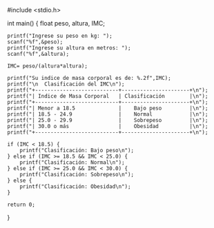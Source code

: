 #include <stdio.h>

int main()
{
	float peso, altura, IMC;
	
	printf("Ingrese su peso en kg: ");
	scanf("%f",&peso);
	printf("Ingrese su altura en metros: ");
	scanf("%f",&altura);
	
	IMC= peso/(altura*altura);
	
	printf("Su indice de masa corporal es de: %.2f",IMC);
	printf("\n  Clasificación del IMC\n");
	printf("+---------------------------+----------------------+\n");
	printf("| Indice de Masa Corporal   | Clasificación        |\n");
	printf("+---------------------------+----------------------+\n");
	printf("| Menor a 18.5              |    Bajo peso         |\n");
	printf("| 18.5 - 24.9               |    Normal            |\n");
	printf("| 25.0 - 29.9               |    Sobrepeso         |\n");
	printf("| 30.0 o más                |    Obesidad          |\n");
	printf("+---------------------------+----------------------+\n");
	
	if (IMC < 18.5) {
		printf("Clasificación: Bajo peso\n");
	} else if (IMC >= 18.5 && IMC < 25.0) {
		printf("Clasificación: Normal\n");
	} else if (IMC >= 25.0 && IMC < 30.0) {
		printf("Clasificación: Sobrepeso\n");
	} else {
		printf("Clasificación: Obesidad\n");
	}
	
	return 0;
}
